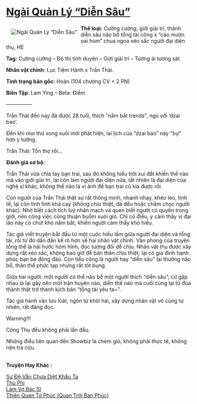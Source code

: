<a href="https://utruyen.com/ngai-quan-ly-dien-sau/22461/" title="Ngài Quản Lý “Diễn Sâu”"><h1>Ngài Quản Lý “Diễn Sâu”</h1></a><div style="display:table"><img align="right" style="float: left; padding: 10px;" src="https://utruyen.com/images/story/200x260/ngai-quan-ly-dien-sau.jpg" alt="Ngài Quản Lý “Diễn Sâu”"><b>Thể loại:</b> Cường cường, giới giải trí, thánh diễn sâu não bổ tổng tài công x “cáo mượn oai hùm” chua ngoa xéo sắc người đại diện thụ, HE<p></p><b>Tag:</b> Cường cường – Đô thị tình duyên – Giới giải trí – Tương ái tương sát<p></p><b>Nhân vật chính</b>: Lục Tiệm Hành x Trần Thái.<p></p><b>Tình trạng bản gốc:</b> Hoàn (104 chương CV + 2 PN)<p></p><b>Biên Tập</b>: Lam Ying – Beta: Điềm<p></p>—————<p></p>Trần Thái đến nay đã được 28 tuổi, thích "nắm bắt trends", ngủ với ‘dzai bao’.<p></p>Đến khi mọi thứ xong xuôi mới phát hiện, lai lịch của “dzai bao” này "bự" hơn y tưởng.<p></p>Trần Thái: Tổn thọ rồi…<p></p><b>Đánh giá sơ bộ:</b><p></p>Trần Thái vừa chia tay bạn trai, sau đó không hiểu trời xui đất khiến thế nào mà vào giới giải trí, lại còn làm người đại diện nữa, tất nhiên là đại diện của nghệ sĩ khác, không thể nào là vị ảnh đế bạn trai cũ kia được rồi.<p></p>Con người của Trần Thái thật sự rất thông minh, nhanh nhạy, khéo léo, tinh tế, lại còn tính tình khá cay (không chịu thiệt, đá đểu hoặc châm chọc người khác). Nhờ biết cách tích luỹ nhân mạch và quen biết người có quyền trong giới, nên công việc cũng thuận buồm xuôi gió. Chỉ có điều, y cảm thấy vị đại lão này có chút khó nắm bắt, khiến người cảm thấy khó hiểu.<p></p>Tác giả viết truyện bắt đầu từ một cuộc hiểu lầm giữa người đại diện và tổng tài, rồi từ đó dần dần kể rõ hơn về hai nhân vật chính. Văn phong của truyện tổng thể là hài hước hóm hỉnh, đọc tương đối dễ chịu. Nhân vật thụ được xây dựng rất xéo sắc, không bao giờ để bản thân chịu thiệt, lại có gia đình hạnh phúc bạn bè đông đảo. Còn tiểu công là người hay “diễn sâu” lại thường não bổ, thân thế phức tạp nhưng rất tốt bụng.<p></p>Giữa hai người: một người có thể não bổ một người thích “diễn sâu”, cứ gặp nhau là lại gây nên một trận huyên náo, diễn thế nào mà cuối cùng lại từ đùa thành thật trở thành kịch bản “tổng tài yêu ta~”.<p></p>Tác giả hành văn lưu loát, ngôn từ khôi hài, xây dựng nhân vật vô cùng tự nhiên, rất đáng đọc.<p></p>Warning!!!<p></p>Công Thụ đều không phải lần đầu.<p></p>Những điều liên quan đến Showbiz là chém gió, không phải thực tế, không nên tra cứu.</div><p><br><b>Truyện Hay Khác :</b></p><a href="https://utruyen.com/su-de-van-chua-diet-khau-ta/22460/" alt="Sư Đệ Vẫn Chưa Diệt Khẩu Ta">Sư Đệ Vẫn Chưa Diệt Khẩu Ta</a><br/><a href="https://github.com/quanluxury/truyenhot/tree/master/truyenhay/454/" alt="Thú Phi">Thú Phi</a><br/><a href="https://truyenhot2019.blogspot.com/2019/12/lam-vo-bac-si.html" alt="Làm Vợ Bác Sĩ">Làm Vợ Bác Sĩ</a><br/><a href="https://github.com/quanluxury/ngontinh_sac/tree/master/truyenhay/22000/" alt="Thiên Quan Tứ Phúc (Quan Trời Ban Phúc)">Thiên Quan Tứ Phúc (Quan Trời Ban Phúc)</a><br/>